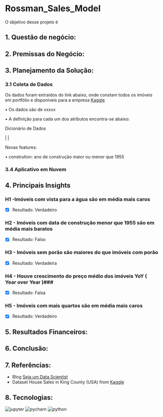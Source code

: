 # Rossman_Sales_Model

   O objetivo desse projeto é 
## 1. Questão de negócio: ##
  

## 2.	Premissas do Negócio: ## 
  
## 3.	Planejamento da Solução: ## 

### 3.1 Coleta de Dados ###
    
Os dados foram extraídos do link abaixo, onde constam todos os imóveis em portfólio e disponíveis para a empresa [Kaggle](https://www.kaggle.com/harlfoxem/housesalesprediction)

•	Os dados são de xxxxx

•	A definição para cada um dos atributos encontra-se abaixo:

Dicionário de Dados

| |


Novas features:

•	constrution: ano de construção maior ou menor que 1955


### 3.4 Aplicativo em Nuvem ###


## 4.	Principais Insights ##


### H1 -Imóveis com vista para a água são em média mais caros ###

- [x] Resultado: Verdadeiro


### H2 - Imóveis com data de construção menor que 1955 são em média mais baratos ####

- [x]  Resultado: Falso


### H3 - Imóveis sem porão são maiores do que imóveis com porão ###

- [x]  Resultado: Verdadeira


### H4 - Houve crescimento do preço médio dos imóveis YoY ( Year over Year )###

- [x]  Resultado: Falsa 


### H5 - Imóveis com mais quartos são em média mais caros ###

- [x]  Resultado: Verdadeiro


## 5.	Resultados Financeiros: ## 



## 6. Conclusão:

## 7. Referências:

* Blog [Seja um Data Scientist](https://sejaumdatascientist.com/os-5-projetos-de-data-science-que-fara-o-recrutador-olhar-para-voce/)
* Dataset House Sales in King County (USA) from [Kaggle](https://www.kaggle.com/harlfoxem/housesalesprediction)


## 8. Tecnologias:

![jupyter](https://user-images.githubusercontent.com/92406177/142740450-cc471f27-9bd0-4a5d-8cae-83f7521e185d.jpg)
![pycharn](https://user-images.githubusercontent.com/92406177/142740468-2df16be5-4e40-4212-83c0-c8df1f761411.jpg)
![python](https://user-images.githubusercontent.com/92406177/142740482-7d45a576-d134-49df-9d1e-d783a9e2f24a.jpg)
